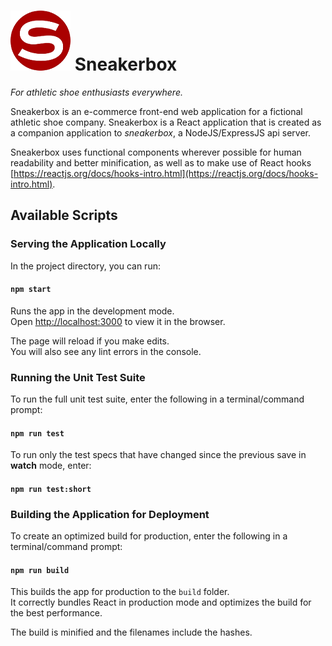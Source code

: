 # ![Our Logo](https://github.com/jFarrow02/sneakerbox-react-new/blob/dev/public/logo-25pc.png)  Sneakerbox 
_For athletic shoe enthusiasts everywhere._

Sneakerbox is an e-commerce front-end web application for a fictional athletic shoe company. Sneakerbox is a React application that is created as a companion application to _sneakerbox_, a NodeJS/ExpressJS api server.

Sneakerbox uses functional components wherever possible for human readability and better minification, as well as
to make use of React hooks [https://reactjs.org/docs/hooks-intro.html](https://reactjs.org/docs/hooks-intro.html).

## Available Scripts

### Serving the Application Locally
In the project directory, you can run: 

#### `npm start`

Runs the app in the development mode.<br />
Open [http://localhost:3000](http://localhost:3000) to view it in the browser.

The page will reload if you make edits.<br />
You will also see any lint errors in the console.

### Running the Unit Test Suite
 
 To run the full unit test suite, enter the following in a terminal/command prompt:
 
 #### `npm run test`

 To run only the test specs that have changed since the previous save in **watch** mode, enter:

 #### `npm run test:short`

### Building the Application for Deployment

To create an optimized build for production, enter the following in a terminal/command prompt:

#### `npm run build` 

This builds the app for production to the `build` folder.<br />
It correctly bundles React in production mode and optimizes the build for the best performance.

The build is minified and the filenames include the hashes.<br />